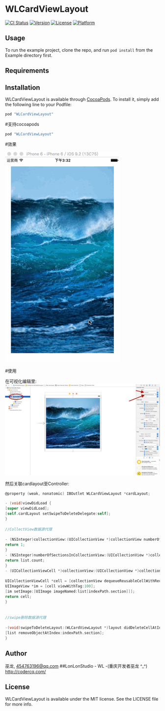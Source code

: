 # WLCardViewLayout

[![CI Status](http://img.shields.io/travis/HotWordland/WLCardViewLayout.svg?style=flat)](https://travis-ci.org/HotWordland/WLCardViewLayout)
[![Version](https://img.shields.io/cocoapods/v/WLCardViewLayout.svg?style=flat)](http://cocoapods.org/pods/WLCardViewLayout)
[![License](https://img.shields.io/cocoapods/l/WLCardViewLayout.svg?style=flat)](http://cocoapods.org/pods/WLCardViewLayout)
[![Platform](https://img.shields.io/cocoapods/p/WLCardViewLayout.svg?style=flat)](http://cocoapods.org/pods/WLCardViewLayout)

## Usage

To run the example project, clone the repo, and run `pod install` from the Example directory first.

## Requirements

## Installation

WLCardViewLayout is available through [CocoaPods](http://cocoapods.org). To install
it, simply add the following line to your Podfile:

```ruby
pod "WLCardViewLayout"
```

#支持cocoapods
```ruby
pod "WLCardViewLayout"
```
#效果

![](https://github.com/HotWordland/WLCardViewLayout/blob/master/demo.gif)

#使用

在可视化编辑里:
![](https://github.com/HotWordland/WLCardViewLayout/blob/master/use.jpeg)

然后关联cardlayout至Controller:
```Objective-C
@property (weak, nonatomic) IBOutlet WLCardViewLayout *cardLayout;
```


```Objective-C
- (void)viewDidLoad {
[super viewDidLoad];
[self.cardLayout setSwipeToDeleteDelegate:self];
}

//CollectView数据源代理 

- (NSInteger)collectionView:(UICollectionView *)collectionView numberOfItemsInSection:(NSInteger)section{
return 1;
}
- (NSInteger)numberOfSectionsInCollectionView:(UICollectionView *)collectionView{
return list.count;
}
- (UICollectionViewCell *)collectionView:(UICollectionView *)collectionView cellForItemAtIndexPath:(NSIndexPath *)indexPath{

UICollectionViewCell *cell = [collectionView dequeueReusableCellWithReuseIdentifier:@"CardCell" forIndexPath:indexPath];
UIImageView *im = [cell viewWithTag:100];
[im setImage:[UIImage imageNamed:list[indexPath.section]]];
return cell;
}


//swipe删除数据源代理

-(void)swipeToDeleteLayout:(WLCardViewLayout *)layout didDeleteCellAtIndexPath:(NSIndexPath *)indexPath{
[list removeObjectAtIndex:indexPath.section];
}

```



## Author

巫龙, 454763196@qq.com
##LonLonStudio - WL -(重庆开发者巫龙 ^_^)  http://codercq.com/


## License

WLCardViewLayout is available under the MIT license. See the LICENSE file for more info.
